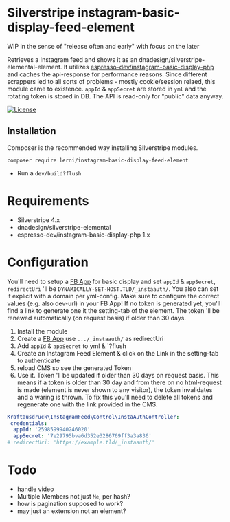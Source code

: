 # Silverstripe instagram-basic-display-feed-element
WIP in the sense of "release often and early" with focus on the later

Retrieves a Instagram feed and shows it as an dnadesign/silverstripe-elemental-element. It utilizes [espresso-dev/instagram-basic-display-php](https://github.com/espresso-dev/instagram-basic-display-php) and caches the api-response for performance reasons. Since different scrappers led to all sorts of problems - mostly cookie/session relaed, this module came to existence. `appId` & `appSecret` are stored in `yml` and the rotating token is stored in DB. The API is read-only for "public" data anyway.

[![License](https://img.shields.io/badge/License-BSD%203--Clause-blue.svg)](LICENSE.md)

## Installation
Composer is the recommended way installing Silverstripe modules.
```
composer require lerni/instagram-basic-display-feed-element
```
* Run a `dev/build?flush`

# Requirements
* Silverstripe 4.x
* dnadesign/silverstripe-elemental
* espresso-dev/instagram-basic-display-php 1.x

# Configuration
You'll need to setup a [FB App](https://developers.facebook.com/docs/instagram-basic-display-api/getting-started/) for basic display and set `appId` & `appSecret`, `redirectUri` 'll be `DYNAMICALLY-SET-HOST.TLD/_instaauth/`. You also can set it explicit with a domain per yml-config. Make sure to configure the correct values (e.g. also dev-url) in your FB App! If no token is generated yet, you'll find a link to generate one it the setting-tab of the element. The token 'll be renewed automatically (on request basis) if older than 30 days.

1. Install the module
2. Create a [FB App](https://developers.facebook.com/docs/instagram-basic-display-api/getting-started/) use `.../_instaauth/` as redirectUri
3. Add `appId` & `appSecret` to yml & `?flush
4. Create an Instagram Feed Element & click on the Link in the setting-tab to authenticate
5. reload CMS so see the generated Token
6. Use it. Token 'll be updated if older than 30 days on request basis. This means if a token is older than 30 day and from there on no html-request is made (element is never shown to any visitor), the token invalidates and a waring is thrown. To fix this you'll need to delete all tokens and regenerate one with the link provided in the CMS.


```yaml
Kraftausdruck\InstagramFeed\Control\InstaAuthController:
 credentials:
  appId: '2598599940246020'
  appSecret: '7e29795bva6d352e3286769ff3a3a836'
# redirectUri: 'https://example.tld/_instaauth/'
```

# Todo
* handle video
* Multiple Members not just `Me`, per hash?
* how is pagination supposed to work?
* may just an extension not an element?
